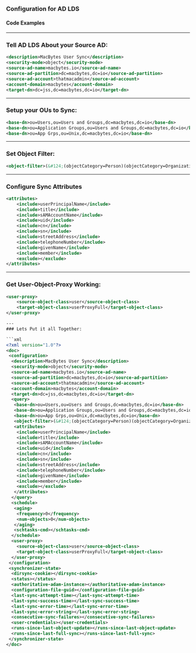 ### Configuration for AD LDS
#### Code Examples

----
### Tell AD LDS About your Source AD:

```xml
<description>MacBytes User Sync</description>
<security-mode>object</security-mode>
<source-ad-name>macbytes.io</source-ad-name>
<source-ad-partition>dc=macbytes,dc=io</source-ad-partition>
<source-ad-account>thatmacadmin</source-ad-account>
<account-domain>macbytes</account-domain>
<target-dn>dc=jss,dc=macbytes,dc=io</target-dn>
```

---
### Setup your OUs to Sync:

```xml
<base-dn>ou=Users,ou=Users and Groups,dc=macbytes,dc=io</base-dn>
<base-dn>ou=Application Groups,ou=Users and Groups,dc=macbytes,dc=io</base-dn>
<base-dn>ou=App Grps,ou=Unix,dc=macbytes,dc=io</base-dn>
```

---
### Set Object Filter:

```xml
<object-filter>(&#124;(objectCategory=Person)(objectCategory=OrganizationalUnit)(objectCategory=Group))</object-filter>
```

---
### Configure Sync Attributes
```xml
<attributes>
    <include>userPrincipalName</include>
    <include>title</include>
    <include>sAMAccountName</include>
    <include>uid</include>
    <include>cn</include>
    <include>sn</include>
    <include>streetAddress</include>
    <include>telephoneNumber</include>
    <include>givenName</include>
    <include>member</include>
    <exclude></exclude>
</attributes>
```

---
### Get User-Object-Proxy Working:

```xml
<user-proxy>
    <source-object-class>user</source-object-class>
    <target-object-class>userProxyFull</target-object-class>
</user-proxy>

---
### Lets Put it all Together:

```xml
<?xml version="1.0"?>
<doc>
 <configuration>
  <description>MacBytes User Sync</description>
  <security-mode>object</security-mode>
  <source-ad-name>macbytes.io</source-ad-name>
  <source-ad-partition>dc=macbytes,dc=io</source-ad-partition>
  <source-ad-account>thatmacadmin</source-ad-account>
  <account-domain>macbytes</account-domain>
  <target-dn>dc=jss,dc=macbytes,dc=io</target-dn>
  <query>
   <base-dn>ou=Users,ou=Users and Groups,dc=macbytes,dc=io</base-dn>
   <base-dn>ou=Application Groups,ou=Users and Groups,dc=macbytes,dc=io</base-dn>
   <base-dn>ou=App Grps,ou=Unix,dc=macbytes,dc=io</base-dn>
   <object-filter>(&#124;(objectCategory=Person)(objectCategory=OrganizationalUnit)(objectCategory=Group))</object-filter>
   <attributes>
    <include>userPrincipalName</include>
    <include>title</include>
    <include>sAMAccountName</include>
    <include>uid</include>
    <include>cn</include>
    <include>sn</include>
    <include>streetAddress</include>
    <include>telephoneNumber</include>
    <include>givenName</include>
    <include>member</include>
    <exclude></exclude>
   </attributes>
  </query>
  <schedule>
   <aging>
    <frequency>0</frequency>
    <num-objects>0</num-objects>
   </aging>
   <schtasks-cmd></schtasks-cmd>
  </schedule>
  <user-proxy>
    <source-object-class>user</source-object-class>
    <target-object-class>userProxyFull</target-object-class>
  </user-proxy>
 </configuration>
 <synchronizer-state>
  <dirsync-cookie></dirsync-cookie>
  <status></status>
  <authoritative-adam-instance></authoritative-adam-instance>
  <configuration-file-guid></configuration-file-guid>
  <last-sync-attempt-time></last-sync-attempt-time>
  <last-sync-success-time></last-sync-success-time>
  <last-sync-error-time></last-sync-error-time>
  <last-sync-error-string></last-sync-error-string>
  <consecutive-sync-failures></consecutive-sync-failures>
  <user-credentials></user-credentials>
  <runs-since-last-object-update></runs-since-last-object-update>
  <runs-since-last-full-sync></runs-since-last-full-sync>
 </synchronizer-state>
</doc>
```
